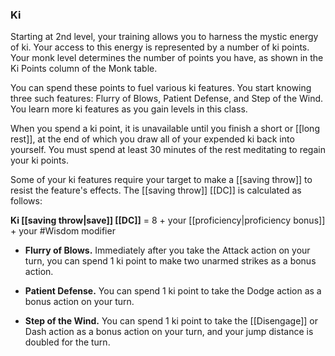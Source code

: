### Ki
Starting at 2nd level, your training allows you to harness the mystic energy of ki. Your access to this energy is represented by a number of ki points. Your monk level determines the number of points you have, as shown in the Ki Points column of the Monk table.

You can spend these points to fuel various ki features. You start knowing three such features: Flurry of Blows, Patient Defense, and Step of the Wind. You learn more ki features as you gain levels in this class.

When you spend a ki point, it is unavailable until you finish a short or [[long rest]], at the end of which you draw all of your expended ki back into yourself. You must spend at least 30 minutes of the rest meditating to regain your ki points.

Some of your ki features require your target to make a [[saving throw]] to resist the feature's effects. The [[saving throw]] [[DC]] is calculated as follows:

**Ki [[saving throw|save]] [[DC]]** = 8 + your [[proficiency|proficiency bonus]] + your #Wisdom modifier

- **Flurry of Blows.** Immediately after you take the Attack action on your turn, you can spend 1 ki point to make two unarmed strikes as a bonus action.

- **Patient Defense.** You can spend 1 ki point to take the Dodge action as a bonus action on your turn.

- **Step of the Wind.** You can spend 1 ki point to take the [[Disengage]] or Dash action as a bonus action on your turn, and your jump distance is doubled for the turn.